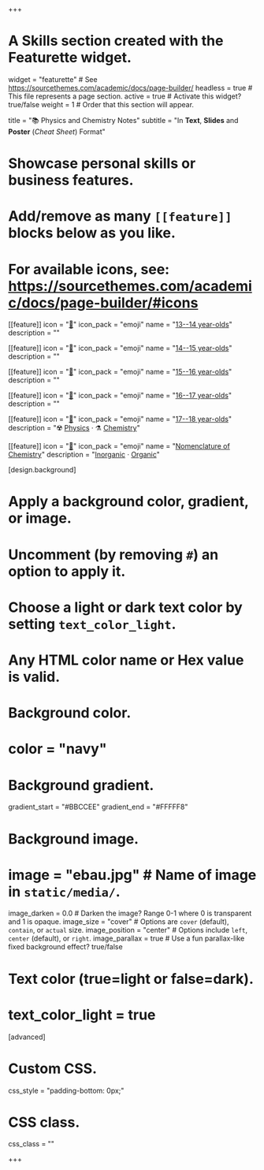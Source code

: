 +++
# A Skills section created with the Featurette widget.
widget = "featurette"  # See https://sourcethemes.com/academic/docs/page-builder/
headless = true  # This file represents a page section.
active = true  # Activate this widget? true/false
weight = 1  # Order that this section will appear.

title = "📚 Physics and Chemistry Notes"
subtitle = "In **Text**, **Slides** and **Poster** (*Cheat Sheet*) Format"

# Showcase personal skills or business features.
# 
# Add/remove as many `[[feature]]` blocks below as you like.
# 
# For available icons, see: https://sourcethemes.com/academic/docs/page-builder/#icons

[[feature]]
  icon = "[📗](13-14-year-olds)"
  icon_pack = "emoji"
  name = "[13--14 year-olds](13-14-year-olds)"
  description = ""
  
[[feature]]
  icon = "[📘](14-15-year-olds)"
  icon_pack = "emoji"
  name = "[14--15 year-olds](14-15-year-olds)"
  description = ""
  
[[feature]]
  icon = "[📙](15-16-year-olds)"
  icon_pack = "emoji"
  name = "[15--16 year-olds](15-16-year-olds)"
  description = ""
  
[[feature]]
  icon = "[📕](16-17-year-olds)"
  icon_pack = "emoji"
  name = "[16--17 year-olds](16-17-year-olds)"
  description = ""  
  
[[feature]]
  icon = "[📓](17-18-year-olds)"
  icon_pack = "emoji"
  name = "[17--18 year-olds](17-18-year-olds)"
  description = "☢️ [Physics](17-18-year-olds/physics) · ⚗️ [Chemistry](17-18-year-olds/chemistry)"

[[feature]]
  icon = "[📔](nomenclature-chemistry)"
  icon_pack = "emoji"
  name = "[Nomenclature of Chemistry](nomenclature-chemistry)"
  description = "[Inorganic](nomenclature-chemistry/inorganic) · [Organic](nomenclature-chemistry/organic)"

[design.background]
  # Apply a background color, gradient, or image.
  #   Uncomment (by removing `#`) an option to apply it.
  #   Choose a light or dark text color by setting `text_color_light`.
  #   Any HTML color name or Hex value is valid.
  
  # Background color.
  # color = "navy"
  
  # Background gradient.
  gradient_start = "#BBCCEE"
  gradient_end = "#FFFFF8"
  
  # Background image.
  # image = "ebau.jpg"  # Name of image in `static/media/`.
  image_darken = 0.0  # Darken the image? Range 0-1 where 0 is transparent and 1 is opaque.
  image_size = "cover"  #  Options are `cover` (default), `contain`, or `actual` size.
  image_position = "center"  # Options include `left`, `center` (default), or `right`.
  image_parallax = true  # Use a fun parallax-like fixed background effect? true/false

  # Text color (true=light or false=dark).
  # text_color_light = true    

[advanced]
 # Custom CSS. 
 css_style = "padding-bottom: 0px;"
 
 # CSS class.
 css_class = ""

+++